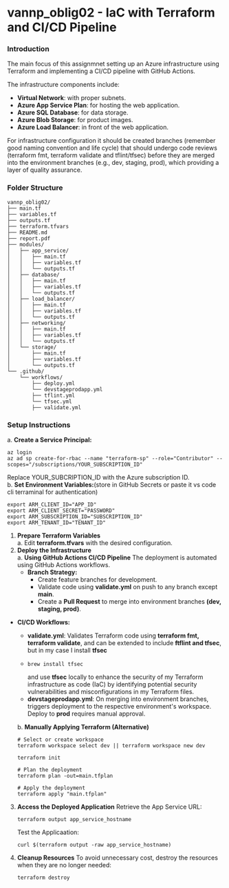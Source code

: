# vannp_oblig02 - IaC with Terraform and CI/CD Pipeline

### Introduction
The main focus of this assignmnet setting up an Azure infrastructure using Terraform and implementing a CI/CD pipeline with GitHub Actions. 

The infrastructure components include:
- **Virtual Network**: with proper subnets.
- **Azure App Service Plan**: for hosting the web application.
- **Azure SQL Database**: for data storage.
- **Azure Blob Storage**: for product images.
- **Azure Load Balancer**: in front of the web application.

For infrastructure configuration it should be created branches (remember good naming convention and life cycle) that should undergo code reviews (terraform fmt, terraform validate and tflint/tfsec) before they are merged into the environment branches (e.g., dev, staging, prod), which providing a layer of quality assurance.

### Folder Structure
```plaintext
vannp_oblig02/
├── main.tf
├── variables.tf
├── outputs.tf
├── terraform.tfvars
├── README.md
├── report.pdf
├── modules/
│   ├── app_service/
│   │   ├── main.tf
│   │   ├── variables.tf
│   │   └── outputs.tf
│   ├── database/
│   │   ├── main.tf
│   │   ├── variables.tf
│   │   └── outputs.tf
│   ├── load_balancer/
│   │   ├── main.tf
│   │   ├── variables.tf
│   │   └── outputs.tf
│   ├── networking/
│   │   ├── main.tf
│   │   ├── variables.tf
│   │   └── outputs.tf
│   └── storage/
│       ├── main.tf
│       ├── variables.tf
│       └── outputs.tf
└── .github/
    └── workflows/
        ├── deploy.yml
        └── devstageprodapp.yml
        ├── tflint.yml
        └── tfsec.yml
        ├── validate.yml
```


### Setup Instructions

   a. **Create a Service Principal:**
   ```
   az login
   az ad sp create-for-rbac --name "terraform-sp" --role="Contributor" --scopes="/subscriptions/YOUR_SUBSCRIPTION_ID"
   ```
   Replace YOUR_SUBCRIPTION_ID with the Azure subscription ID. <br>
   b. **Set Environment Variables:**(store in GitHub Secrets or paste it vs code cli terraminal for authentication)
   ```
   export ARM_CLIENT_ID="APP_ID"
   export ARM_CLIENT_SECRET="PASSWORD"
   export ARM_SUBSCRIPTION_ID="SUBSCRIPTION_ID"
   export ARM_TENANT_ID="TENANT_ID"
   ```
1. **Prepare Terraform Variables** <br>
   a. Edit **terraform.tfvars** with the desired configuration.
2. **Deploy the Infrastructure** <br>
   a. **Using GitHub Actions CI/CD Pipeline**
   The deployment is automated using GitHub Actions workflows.<br>
   - **Branch Strategy:** <br>
     - Create feature branches for development. <br>
     - Validate code using **validate.yml** on push to any branch except **main**. <br>
     - Create a **Pull Request** to merge into environment branches **(dev, staging, prod)**.<br>
  - **CI/CD Workflows:** <br>
    - **validate.yml**: Validates Terraform code using **terraform fmt, terraform validate**, and can be extended to include **ftflint and tfsec**, but in my case I install **tfsec**
    - ```
      brew install tfsec
      ```
      and use **tfsec** locally to enhance the security of my Terraform infrastructure as code (IaC) by identifying potential security vulnerabilities and misconfigurations in my Terraform files. <br>
    - **devstageprodapp.yml**: On merging into environment branches, triggers deployment to the respective environment's workspace. Deploy to **prod** requires manual approval.<br>

    b. **Manually Applying Terraform (Alternative)**
      ```
      # Select or create workspace
      terraform workspace select dev || terraform workspace new dev
      
      terraform init
      
      # Plan the deployment
      terraform plan -out=main.tfplan
      
      # Apply the deployment
      terraform apply "main.tfplan"
      ```
3. **Access the Deployed Application**
   Retrieve the App Service URL:
   ```
   terraform output app_service_hostname
   ```
   Test the Applicaation:
   ```
   curl $(terraform output -raw app_service_hostname)
   ```
4. **Cleanup Resources**
   To avoid unnecessary cost, destroy the resources when they are no longer needed:
   ```
   terraform destroy
   ```


